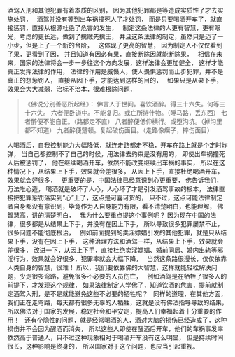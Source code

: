 酒驾入刑和其他犯罪有着本质的区别，
因为其他犯罪都是等造成实质性了才去实施处罚，
&nbsp;
酒驾并没有等到出车祸撞死人了才处罚，
而是只要喝酒开车了，就直接惩罚，直接从根源杜绝了危害的发生，
&nbsp;
制定这条法律的人更有智慧，更有眼光，考虑的更长远，做到了擒贼先擒王，
并且这条法律的制定，虽然只是迈了一小步，但是上了一个新的台阶，
&nbsp;
这体现了更高的智慧，
因为制定人不仅仅看到了果，更看到了因，
并且知道有因必有果，直接断除因就能断除果，
&nbsp;
相信在未来，国家的法律将会一步一步往这个方向发展，这样法律会更加健全，
这样才能真正发挥法律的作用，
法律的作用是威慑人，使人畏惧惩罚而止步犯罪，并不是真正的想惩罚人，
直接从因下手，才能达到这样的目的，
&nbsp;
如果只是从果下手，效果会大大减弱，治标不治本，很难根除问题，

> 《佛说分别善恶所起经》：
> 佛言人于世间。喜饮酒醉。得三十六失。何等三十六失。
> 六者便卧道中。不能复归。或亡所持什物。（睡马路，丢东西）
> 七者醉便不能自正。（路都走不直）
> 八者醉便低仰横行。或堕沟坑。（掉沟里都不知道）
> 九者醉便躄顿。复起破伤面目。（走路像瘸子，摔伤面目）

人喝酒后，自我控制能力大幅降低，就连走路都走不稳，开车在路上就是个定时炸弹，
当自己都控制不了自己的时候，用法律去约束是没有用的，
即使出车祸撞死人后被惩罚了，
他在继续喝酒开车，依然不能改变继续出车祸的事实，
所以在这种情况下，从结果上下手，效果就会差很多，
从因上下手，直接杜绝喝酒开车，效果就会好很多，
&nbsp;
更重要的是，中国法律已经意识到心更重要，
佛告诉我们，万法唯心造，
喝酒就是破坏了人心，人心坏了才是引发酒驾事故的根本，
法律直接把犯罪惩罚落实到“心”上了，这点是可喜可贺的，
只不过，这点可能法律制定者自身都没有意识到，毕竟作为人自身能力有限，看不清楚明白，也能理解，
佛智慧高，讲的清楚明白，
&nbsp;
我为什么要重点提这个事例呢？
因为现在中国的法律，很多都是从结果上下手，并没有在因上下手，
所以导致很多犯罪屡禁不止，很多问题不能彻底根治，
&nbsp;
例如前面提到的卖淫嫖娼引发的其他犯罪，就是只从结果下手，没有在因上下手，
这种治理方法和酒驾一样，从结果上下手，效果就会差很多，
改进一下，从因上下手，直接杜绝卖淫嫖娼、婚前同居、婚内出轨等邪淫行为，效果就会好很多，犯罪率就会大幅下降，
&nbsp;
当然这条路很漫长，仅仅依靠人类自身的智慧，很难！
所以，我们要依靠佛的大智慧，这样就能轻松解决问题，少走很多弯路，避免很多不必要的人员伤亡，
&nbsp;
例如酒驾是在牺牲了很多人的前提下，才发现这个规律，
如果法律制定人学佛了，知道饮酒的危害，提前就制定酒驾入刑，是不是就能避免这些不必要的牺牲呢？
&nbsp;
同样的道理，在其他方面，我们正在走弯路，每天都有很多无辜的人牺牲，这就是没有佛法指导导致的结果，
所以佛法对于国家的发展，稳定社会和平安定，提高人们幸福起着十分重要的作用！
&nbsp;
还有个隐性的问题，就是经常喝酒的人，酒对大脑的损伤已经造成了，这种损伤并不会因为醒酒而消失，
所以这些人即使在醒酒后开车，他们的车祸事发率依然高于普通人，只不过这种现象相对于喝酒开车没有这么明显，
但是持续时间很长，这种影响是终身的，
所以国家对于这个问题，也应当引起重视。

